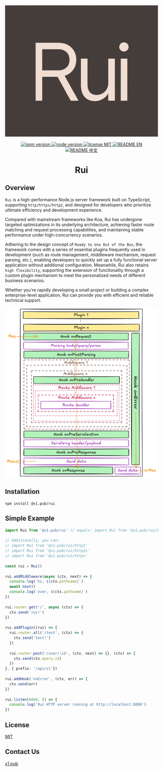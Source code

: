 <p align="center">
  <img src="https://github.com/x1-pub/rui/raw/main/docs/logo.jpg" alt="Rui is a TypeScript-based Node.js server-side framework"/>
</p>

<p align="center">
  <a href="https://www.npmjs.com/package/@x1.pub/rui">
    <img src="https://img.shields.io/badge/npm-%3E%3D10-blue" alt="npm version" >
  </a>
  <a href="https://nodejs.org/en/about/previous-releases">
    <img src="https://img.shields.io/badge/node-%3E%3D18-green" alt="node version">
  </a>
  <a href="https://github.com/x1-pub/rui/raw/main/LICENSE">
    <img src="https://img.shields.io/badge/license-MIT-yellow" alt="license MIT">
  </a>
  <a href="https://github.com/x1-pub/rui/blob/main/README.md">
    <img src="https://img.shields.io/badge/README-EN-yellow" alt="README EN">
  </a>
  <a href="https://github.com/x1-pub/rui/blob/main/README-CN.md">
    <img src="https://img.shields.io/badge/README-%E4%B8%AD%E6%96%87-yellow" alt="README 中文">
  </a>
</p>

<h1 align="center">Rui</h1>

## Overview

`Rui` is a high-performance Node.js server framework built on TypeScript, supporting `http/https/http2`, and designed for developers who prioritize ultimate efficiency and development experience.

Compared with mainstream frameworks like Koa, Rui has undergone targeted optimizations in its underlying architecture, achieving faster route matching and request processing capabilities, and maintaining stable performance under high-concurrency scenarios.

Adhering to the design concept of `Ready to Use Out of the Box`, the framework comes with a series of essential plugins frequently used in development (such as route management, middleware mechanism, request parsing, etc.), enabling developers to quickly set up a fully functional server application without additional configuration. Meanwhile, Rui also retains `high flexibility`, supporting the extension of functionality through a custom plugin mechanism to meet the personalized needs of different business scenarios.

Whether you're rapidly developing a small project or building a complex enterprise-level application, Rui can provide you with efficient and reliable technical support.

<p align="center">
  <img src="https://github.com/x1-pub/rui/raw/main/docs/architecture.png" alt="Rui's architecture diagram"/>
</p>

## Installation

```shell
npm install @x1.pub/rui
```

## Simple Example

```typescript
import Rui from '@x1.pub/rui' // equals: import Rui from '@x1.pub/rui/http'

// Additionally, you can:
// import Rui from '@x1.pub/rui/http2'
// import Rui from '@x1.pub/rui/http2s'
// import Rui from '@x1.pub/rui/https'

const rui = Rui()

rui.addMiddleware(async (ctx, next) => {
  console.log(`hi, ${ctx.pathname}`)
  await next()
  console.log(`over, ${ctx.pathname}`)
})

rui.router.get('/', async (ctx) => {
  ctx.send('rui!')
})

rui.addPlugin((rui) => {
  rui.router.all('/test', (ctx) => {
    ctx.send('test!')
  })

  rui.router.post('/user/:id', (ctx, next) => {}, (ctx) => {
    ctx.send(ctx.query.id)
  })
}, { prefix: '/api/v1'})

rui.addHook('onError', (ctx, err) => {
  ctx.send(err)
})

rui.listen(8888, () => {
  console.log('Rui HTTP server running at http://localhost:8888')
})
```

## License

[MIT](https://github.com/x1-pub/rui/raw/main/LICENSE)

## Contact Us

[x1.pub](https://x1.pub/about)
